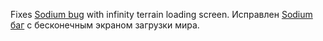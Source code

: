 Fixes [Sodium bug](https://github.com/CaffeineMC/sodium-fabric/issues/1225) with infinity terrain loading screen.
Исправлен [Sodium баг](https://github.com/CaffeineMC/sodium-fabric/issues/1225) с бесконечным экраном загрузки мира.
